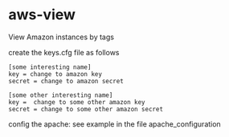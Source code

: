 aws-view
========

View Amazon instances by tags

create the keys.cfg file as follows

```
[some interesting name]
key = change to amazon key
secret = change to amazon secret

[some other interesting name]
key =  change to some other amazon key
secret = change to some other amazon secret
```

config the apache:
see example in the file apache_configuration
